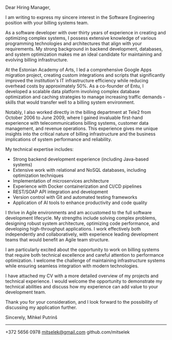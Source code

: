 Dear Hiring Manager,

I am writing to express my sincere interest in the Software Engineering position with your billing systems team.

As a software developer with over thirty years of experience in creating and optimizing complex systems, I possess extensive knowledge of various programming technologies and architectures that align with your requirements. My strong background in backend development, databases, and system optimization makes me an ideal candidate for maintaining and evolving billing infrastructure.

At the Estonian Academy of Arts, I led a comprehensive Google Apps migration project, creating custom integrations and scripts that significantly improved the institution's IT infrastructure efficiency while reducing overhead costs by approximately 50%. As a co-founder of Entu, I developed a scalable data platform involving complex database optimization and caching strategies to manage increasing traffic demands - skills that would transfer well to a billing system environment.

Notably, I also worked directly in the billing department at Tele2 from October 2006 to June 2009, where I gained invaluable first-hand experience with telecommunications billing systems, customer data management, and revenue operations. This experience gives me unique insights into the critical nature of billing infrastructure and the business implications of system performance and reliability.

My technical expertise includes:
- Strong backend development experience (including Java-based systems)
- Extensive work with relational and NoSQL databases, including optimization techniques
- Implementation of microservices architecture
- Experience with Docker containerization and CI/CD pipelines
- REST/SOAP API integration and development
- Version control with Git and automated testing frameworks
- Application of AI tools to enhance productivity and code quality

I thrive in Agile environments and am accustomed to the full software development lifecycle. My strengths include solving complex problems, designing robust system architecture, optimizing code performance, and developing high-throughput applications. I work effectively both independently and collaboratively, with experience leading development teams that would benefit an Agile team structure.

I am particularly excited about the opportunity to work on billing systems that require both technical excellence and careful attention to performance optimization. I welcome the challenge of maintaining infrastructure systems while ensuring seamless integration with modern technologies.

I have attached my CV with a more detailed overview of my projects and technical experience. I would welcome the opportunity to demonstrate my technical abilities and discuss how my experience can add value to your development team.

Thank you for your consideration, and I look forward to the possibility of discussing my application further.

Sincerely,
Mihkel Putrinš

---

+372 5656 0978
mitselek@gmail.com
github.com/mitselek